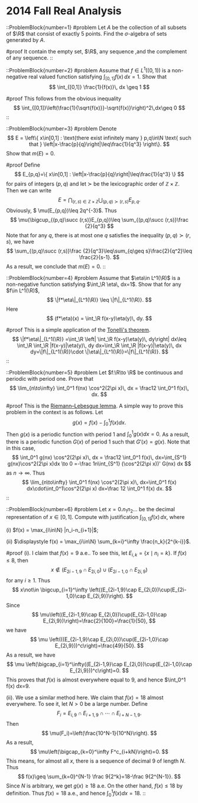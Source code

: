 # 2014 Fall Real Analysis

::ProblemBlock{number=1}
#problem
Let $A$ be the collection of all subsets of $\R$ that consist of exactly 5 points. Find the $\sigma$-algebra of sets generated by $A$.

#proof
It contain the empty set, $\R$, any sequence ,and the complement of any sequence. 
::

::ProblemBlock{number=2}
#problem
Assume that $f\in L^1((0,1))$ is a non-negative real valued function satisfying  $\int_{[0,1]} f(x)\, dx = 1$. Show that
$$
\int_{[0,1]} \frac{1}{f(x)}\, dx \geq 1
$$

#proof
This follows from the obvious inequality
$$
\int_{[0,1]}\left(\frac{1}{\sqrt{f(x)}}-\sqrt{f(x)}\right)^2\,dx\geq 0
$$
::

::ProblemBlock{number=3}
#problem
Denote
$$
E = \left\{ x\in[0,1] : \text{there exist infinitely many } p,q\in\N \text{ such that } \left|x-\frac{p}{q}\right|\leq\frac{1}{q^3} \right\}.
$$
Show that $m(E)=0$.

#proof
Define
$$
E_{p,q}=\{ x\in[0,1] :   \left|x-\frac{p}{q}\right|\leq\frac{1}{q^3}  \}
$$
for pairs of integers $(p,q)$ and let $\succ$ be the  lexicographic order of $\mathbb Z\times\mathbb Z$. Then we can write
$$
E=\bigcap_{(r,s)\in\mathbb Z\times \mathbb Z}\bigcup_{(p,q)\succ (r,s)}E_{p,q}.
$$
Obviously, $
\mu(E_{p,q})\leq 2q^{-3}$. Thus
$$
\mu(\bigcup_{(p,q)\succ (r,s)}E_{p,q})\leq \sum_{(p,q)\succ (r,s)}\frac {2}{q^3}
$$
Note that for any $q$, there is at most one $q$ satisfies the inequality $(p,q)\succ (r,s)$, we have 
$$
\sum_{(p,q)\succ (r,s)}\frac {2}{q^3}\leq\sum_{q\geq s}\frac{2}{q^2}\leq \frac{2}{s-1}.
$$
As a result, we conclude that $m(E)=0$.
::

::ProblemBlock{number=4}
#problem
Assume that $\eta\in L^1(\R)$ is a non-negative function satisfying $\int_\R \eta\, dx=1$. Show that for any $f\in L^1(\R)$,
$$
\|f*\eta\|_{L^1(\R)} \leq \|f\|_{L^1(\R)}.
$$
Here
$$
(f*\eta)(x) = \int_\R f(x-y)\eta(y)\, dy.
$$

#proof
This is a simple application of the [Tonelli's theorem](https://en.wikipedia.org/wiki/Fubini%27s_theorem#Tonelli's_theorem).
$$
\|f*\eta\|_{L^1(\R)} =\int_\R \left| \int_\R f(x-y)\eta(y)\, dy\right| dx\leq \int_\R   \int_\R |f(x-y)|\eta(y)\, dy  dx=\int_\R   \int_\R |f(x-y)|\eta(y)\, dx  dy=\|f\|_{L^1(\R)}\cdot \|\eta\|_{L^1(\R)}=\|f\|_{L^1(\R)}.
$$
::

::ProblemBlock{number=5}
#problem
Let $f:\R\to \R$ be continuous and periodic with period one. Prove that
$$
\lim_{n\to\infty} \int_0^1 f(nx) \cos^2(2\pi x)\, dx = \frac12 \int_0^1 f(x)\, dx.
$$

#proof
This is the [Riemann–Lebesgue lemma](https://en.wikipedia.org/wiki/Riemann–Lebesgue_lemma). A simple way to prove this problem in the context is as follows. Let 
$$
g(x)=f(x)-\int_0^1 f(x) dx.
$$
Then $g(x)$ is a periodic function with period $1$ and $\int_0^1 g(x) dx=0$. As a result, there is a periodic function $G(x)$ of period $1$ such that $G'(x) =g(x)$. Note that in this case, 
$$
\int_0^1 g(nx) \cos^2(2\pi x)\, dx = \frac12 \int_0^1 f(x)\, dx=\int_{S^1} g(nx)\cos^2(2\pi x)dx \to 0
=-\frac 1n\int_{S^1} (\cos^2(2\pi x))' G(nx) dx
$$
as $n\to\infty$. Thus
$$
\lim_{n\to\infty} \int_0^1 f(nx) \cos^2(2\pi x)\, dx=\int_0^1 f(x) dx\cdot\int_0^1\cos^2(2\pi x) dx=\frac 12 \int_0^1 f(x) dx.
$$
::

::ProblemBlock{number=6}
#problem
Let $x=0.n_1n_2\ldots$ be the decimal representation of $x\in[0,1]$. Compute with justification $\int_{[0,1]} f(x)\, dx$, where

(i) $f(x) = \max_{i\in\N} |n_i-n_{i+1}|$;

(ii) $\displaystyle f(x) = \max_{i\in\N} \sum_{k=i}^\infty \frac{n_k}{2^{k-i}}$.

#proof
(i). I claim that $f(x)=9$ a.e.. To see this, let 
$E_{i,k}=\{x\mid n_i=k\}$. If $f(x)\leq 8$, then 
$$
x\not\in (E_{2i-1,9}\cap E_{2i,0})\cup(E_{2i-1,0}\cap E_{2i,9})
$$
for any $i\geq 1$. Thus
$$
x\not\in \bigcup_{i=1}^\infty \left((E_{2i-1,9}\cap E_{2i,0})\cup(E_{2i-1,0}\cap E_{2i,9})\right).
$$
Since 
$$
\mu\left((E_{2i-1,9}\cap E_{2i,0})\cup(E_{2i-1,0}\cap E_{2i,9})\right)=\frac{2}{100}=\frac{1}{50},
$$
we have 
$$
\mu \left(((E_{2i-1,9}\cap E_{2i,0})\cup(E_{2i-1,0}\cap E_{2i,9}))^c\right)=\frac{49}{50}.
$$
As a result, we have 
$$
\mu \left(\bigcap_{i=1}^\infty((E_{2i-1,9}\cap E_{2i,0})\cup(E_{2i-1,0}\cap E_{2i,9}))^c\right)=0.
$$
This proves that $f(x)$ is almost everywhere equal to $9$, and hence $\int_0^1 f(x) dx=9.

(ii). We use a similar method here. We claim that $f(x)=18$ almost everywhere. To see it, let $N>0$ be a large number. Define
$$
F_i=E_{i,9}\cap E_{i+1,9}\cap\cdots\cap E_{i+N-1,9}.
$$
Then 
$$
\mu(F_i)=\left(\frac{10^N-1}{10^N}\right).
$$
As a result, 
$$
\mu\left(\bigcap_{k=0}^\infty F^c_{i+kN}\right)=0.
$$
This means, for almost all $x$, there is a sequence of decimal $9$ of length $N$. Thus
$$
f(x)\geq \sum_{k=0}^{N-1} \frac 9{2^k}=18-\frac 9{2^{N-1}}.
$$
Since $N$ is arbitrary, we get $g(x)\geq 18$ a.e. On the other hand, $f(x)\leq 18$ by definition. Thus $f(x)=18$ a.e., and hence $\int_0^1 f(x) dx =18$.
::